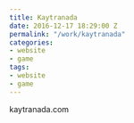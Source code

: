 ```yaml
---
title: Kaytranada
date: 2016-12-17 18:29:00 Z
permalink: "/work/kaytranada"
categories:
- website
- game
tags:
- website
- game
---
```


kaytranada.com